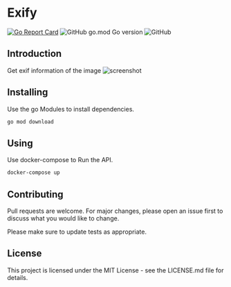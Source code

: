 # Exify

[![Go Report Card](https://goreportcard.com/badge/github.com/Sw-Saturn/Exify)](https://goreportcard.com/report/github.com/Sw-Saturn/Exify)
![GitHub go.mod Go version](https://img.shields.io/github/go-mod/go-version/Sw-Saturn/Exify?style=for-the-badge)
![GitHub](https://img.shields.io/github/license/Sw-Saturn/Exify?style=for-the-badge)

## Introduction

Get exif information of the image
![screenshot](https://user-images.githubusercontent.com/20313668/109380794-52c9ce80-791a-11eb-8b03-364bfb769253.png)

## Installing

Use the go Modules to install dependencies.

```bash
go mod download
```

## Using

Use docker-compose to Run the API.

```bash
docker-compose up
```

## Contributing

Pull requests are welcome. For major changes, please open an issue first to discuss what you would like to change.

Please make sure to update tests as appropriate.

## License

This project is licensed under the MIT License - see the LICENSE.md file for details.
